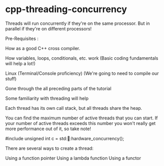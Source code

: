 # cpp-threading-concurrency
Threads will run concurrently if they're on the same processor. But in parallel if they're on different processors!

Pre-Requisites : 

How as a good C++  cross  compiler. 

How variables, loops, conditionals, etc. work (Basic coding fundamentals will help a lot!)

Linux (Terminal/Console proficiency) (We're going to need to compile our stuff)

Gone through the all preceding parts of the tutorial

Some familiarity with threading will help

Each thread has its own call stack, but all threads share the heap.

You can find the maximum number of active threads that you can start. If your number of active threads exceeds this number you won't really get more performance out of it, so take note!

#include <thread>
unsigned int c = std::thread::hardware_concurrency();

There are several ways to create a thread:

Using a function pointer
Using a lambda function
Using a functor
